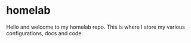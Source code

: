# homelab

Hello and welcome to my homelab repo. This is where I store my various configurations, docs and code.

